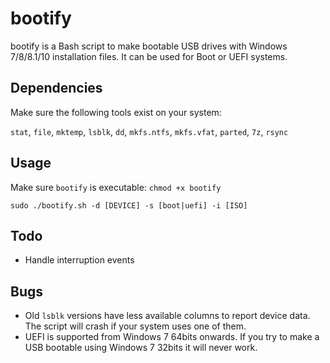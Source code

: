 # bootify

bootify is a Bash script to make bootable USB drives with Windows 7/8/8.1/10 
installation files. It can be used for Boot or UEFI systems.

## Dependencies

Make sure the following tools exist on your system:

`stat`, `file`, `mktemp`, `lsblk`, `dd`, `mkfs.ntfs`, `mkfs.vfat`, `parted`, `7z`, `rsync`

## Usage

Make sure `bootify` is executable: `chmod +x bootify`

`sudo ./bootify.sh -d [DEVICE] -s [boot|uefi] -i [ISO]`

## Todo

* Handle interruption events

## Bugs

* Old `lsblk` versions have less available columns to report device data. The script will crash if your system uses one of them.
* UEFI is supported from Windows 7 64bits onwards. If you try to make a USB bootable using Windows 7 32bits it will never work.
